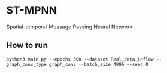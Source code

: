 # ST-MPNN
Spatial-temporal Message Passing Neural Network

## How to run
```
python3 main.py --epochs 300 --dataset Real_data_inflow --graph_conv_type graph_conv --batch_size 4096 --seed 0
```
